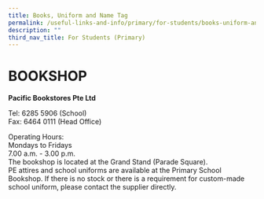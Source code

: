 ```yaml
---
title: Books, Uniform and Name Tag
permalink: /useful-links-and-info/primary/for-students/books-uniform-and-name-tags/
description: ""
third_nav_title: For Students (Primary)
---
```

# BOOKSHOP

**Pacific Bookstores Pte Ltd**

Tel: 6285 5906 (School)<br>
Fax: 6464 0111 (Head Office)

  

Operating Hours:<br>
Mondays to Fridays<br>
7.00 a.m. - 3.00 p.m. <br>
The bookshop is located at the Grand Stand (Parade Square). <br>
PE attires and school uniforms are available at the Primary School Bookshop. If there is no stock or there is a requirement for custom-made school uniform, please contact the supplier directly.